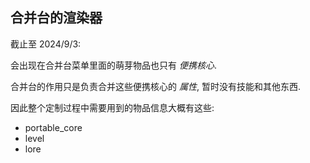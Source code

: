 ## 合并台的渲染器

截止至 2024/9/3:

会出现在合并台菜单里面的萌芽物品也只有 *便携核心*.

合并台的作用只是负责合并这些便携核心的 *属性*, 暂时没有技能和其他东西.

因此整个定制过程中需要用到的物品信息大概有这些:
- portable_core
- level
- lore
